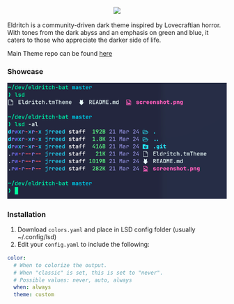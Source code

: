 <!-- DO NOT CHANGE THIS -->
<p align="center">
<img src="https://raw.github.com/eldritch-theme/eldritch/master/assets/logo/logo.png" width=150>
</p>
<p>
Eldritch is a community-driven dark theme inspired by Lovecraftian horror. With tones from the dark abyss and an emphasis on green and blue, it caters to those who appreciate the darker side of life.
</p>

Main Theme repo can be found [here](https://github.com/eldritch-theme/eldritch)

### Showcase
<!-- Your screenshot should go here -->
<img src="screenshot.png" alt="Screenshot"/><br/>

### Installation
1. Download `colors.yaml` and place in LSD config folder (usually ~/.config/lsd)
2. Edit your `config.yaml` to include the following:
```yaml
color:
  # When to colorize the output.
  # When "classic" is set, this is set to "never".
  # Possible values: never, auto, always
  when: always
  theme: custom
```

<!-- If you want to provide install from source options, you can use the following template: -->
<!-- ### Installation From Source -->
<!-- 1. Any instructions here -->
